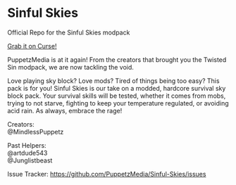 # Sinful Skies
Official Repo for the Sinful Skies modpack
  
  [Grab it on Curse!](https://minecraft.curseforge.com/projects/sinful-skies)
  
PuppetzMedia is at it again! From the creators that brought you the Twisted Sin modpack, we are now tackling the void.
  
   
  
Love playing sky block? Love mods? Tired of things being too easy? This pack is for you! Sinful Skies is our take on a modded, hardcore survival sky block pack. Your survival skills will be tested, whether it comes from mobs, trying to not starve, fighting to keep your temperature regulated, or avoiding acid rain. As always, embrace the rage!
  
   
  
Creators:  
@MindlessPuppetz
  
  
Past Helpers:  
@artdude543  
@Junglistbeast  
  
Issue Tracker: https://github.com/PuppetzMedia/Sinful-Skies/issues
